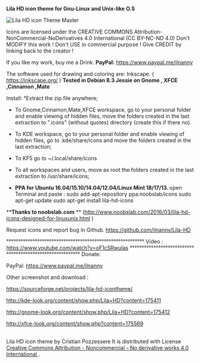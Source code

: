 <b>Lila HD icon theme for Gnu-Linux and Unix-like O.S</b>

<img src="https://github.com/ilnanny/Lila-HD-icon-theme/blob/master/Lila%20HD%20icon%20theme%20screenshot.jpg?raw=true" alt="Lila HD icon Theme Master">


Icons are licensed under the CREATIVE COMMONS
Attribution-NonCommercial-NoDerivatives 4.0
International (CC BY-NC-ND 4.0)
Don't MODIFY this work !
Don't USE in commercial purpose !
Give CREDIT by linking back to the creator !

If you like my work, buy me a Drink.
<b>PayPal:</b>
https://www.paypal.me/ilnanny

The software used for drawing and coloring are: Inkscape. ( https://inkscape.org/ )
<b>Tested in Debian 8.3 Jessie on Gnome , XFCE ,Cinnamon ,Mate</b>


Install:
  °Extract the zip file anywhere;

- To Gnome,Cinnamon,Mate,XFCE workspace, go to your personal folder and enable viewing of hidden files, move the folders created in the last extraction to ".icons" (without quotes) directory (create this if there no).

- To KDE workspace, go to your personal folder and enable viewing of hidden files, go to .kde/share/icons and move the folders created in the last extraction;

- To KF5    go to  ~/.local/share/icons

- To all workspaces and users, move as root the folders created in the last extraction to /usr/share/icons;

- <b>PPA for  Ubuntu 16.04/15.10/14.04/12.04/Linux Mint 18/17/13. </b> open Terminal and paste :
    sudo add-apt-repository ppa:noobslab/icons
    sudo apt-get update
    sudo apt-get install lila-hd-icons

**<b>Thanks to noobslab.com</b> ** (http://www.noobslab.com/2016/03/lila-hd-icons-designed-for-linuxunix.html )

Request icons and report bug  in Github.
https://github.com/ilnanny/Lila-HD

°°°°°°°°°°°°°°°°°°°°°°°°°°°°°°°°°°°°°°°°°°°°°°°°°°°°°°°°°°
Video : https://www.youtube.com/watch?v=oF1cSRwulas
°°°°°°°°°°°°°°°°°°°°°°°°°°°°°°°°°°°°°°°°°°°°°°°°°°°°°°°°°°
Donate:

PayPal:
https://www.paypal.me/ilnanny

Other screenshot and download :

https://sourceforge.net/projects/lila-hd-icontheme/

http://kde-look.org/content/show.php/Lila+HD?content=175411

http://gnome-look.org/content/show.php/Lila+HD?content=175412

http://xfce-look.org/content/show.php?content=175569



<a rel="license" href="http://creativecommons.org/licenses/by-nc-nd/4.0/"></a><br><span xmlns:dct="http://purl.org/dc/terms/" property="dct:title">Lila HD icon theme</span> by <span xmlns:cc="http://creativecommons.org/ns#" property="cc:attributionName">Cristian Pozzessere</span> 
It is distributed with License <a rel="license" href="http://creativecommons.org/licenses/by-nc-nd/4.0/">
</a>
<a rel="license" href="http://creativecommons.org/licenses/by-nc-nd/4.0/"></a>
<a rel="license" href="http://creativecommons.org/licenses/by-nc-nd/4.0/">Creative Commons Attribution - Noncommercial - No derivative works 4.0 International
</a>.


